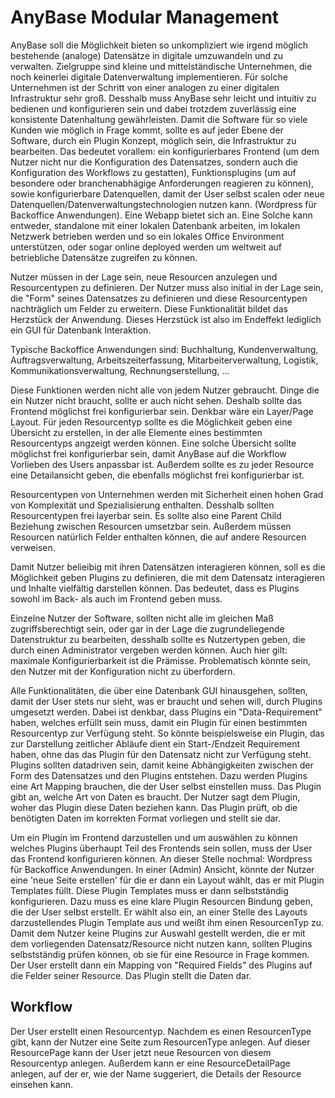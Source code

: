 # AnyBase Modular Management

AnyBase soll die Möglichkeit bieten so unkompliziert wie irgend möglich bestehende (analoge) Datensätze in digitale umzuwandeln und zu verwalten. Zielgruppe sind kleine und mittelständische Unternehmen, die noch keinerlei digitale Datenverwaltung implementieren. Für solche Unternehmen ist der Schritt von einer analogen zu einer digitalen Infrastruktur sehr groß. Desshalb muss AnyBase sehr leicht und intuitiv zu bedienen und konfigurieren sein und dabei trotzdem zuverlässig eine konsistente Datenhaltung gewährleisten. Damit die Software für so viele Kunden wie möglich in Frage kommt, sollte es auf jeder Ebene der Software, durch ein Plugin Konzept, möglich sein, die Infrastruktur zu bearbeiten. Das bedeutet vorallem: ein konfigurierbares Frontend (um dem Nutzer nicht nur die Konfiguration des Datensatzes, sondern auch die Konfiguration des Workflows zu gestatten), Funktionsplugins (um auf besondere oder branchenabhägige Anforderungen reagieren zu können), sowie konfigurierbare Datenquellen, damit der User selbst scalen oder neue Datenquellen/Datenverwaltungstechnologien nutzen kann. (Wordpress für Backoffice Anwendungen). Eine Webapp bietet sich an. Eine Solche kann entweder, standalone mit einer lokalen Datenbank arbeiten, im lokalen Netzwerk betrieben werden und so ein lokales Office Environment unterstützen, oder sogar online deployed werden um weltweit auf betriebliche Datensätze zugreifen zu können. 

Nutzer müssen in der Lage sein, neue Resourcen anzulegen und Resourcentypen zu definieren. Der Nutzer muss also initial in der Lage sein, die "Form" seines Datensatzes zu definieren und diese Resourcentypen nachträglich um Felder zu erweitern. Diese Funktionalität bildet das Herzstück der Anwendung. Dieses Herzstück ist also im Endeffekt lediglich ein GUI für Datenbank Interaktion. 

Typische Backoffice Anwendungen sind: Buchhaltung, Kundenverwaltung, Auftragsverwaltung, Arbeitszeiterfassung, Mitarbeiterverwaltung, Logistik, Kommunikationsverwaltung, Rechnungserstellung, ...

Diese Funktionen werden nicht alle von jedem Nutzer gebraucht. Dinge die ein Nutzer nicht braucht, sollte er auch nicht sehen. Deshalb sollte das Frontend möglichst frei konfigurierbar sein. Denkbar wäre ein Layer/Page Layout. Für jeden Resourcentyp sollte es die Möglichkeit geben eine Übersicht zu erstellen, in der alle Elemente eines bestimmten Resourcentyps angzeigt werden können. Eine solche Übersicht sollte möglichst frei konfigurierbar sein, damit AnyBase auf die Workflow Vorlieben des Users anpassbar ist. Außerdem sollte es zu jeder Resource eine Detailansicht geben, die ebenfalls möglichst frei konfigurierbar ist. 

Resourcentypen von Unternehmen werden mit Sicherheit einen hohen Grad von Komplexität und Spezialisierung enthalten. Desshalb sollten Resourcentypen frei layerbar sein. Es sollte also eine Parent Child Beziehung zwischen Resourcen umsetzbar sein. Außerdem müssen Resourcen natürlich Felder enthalten können, die auf andere Resourcen verweisen.  

Damit Nutzer belieibig mit ihren Datensätzen interagieren können, soll es die Möglichkeit geben Plugins zu definieren, die mit dem Datensatz interagieren und Inhalte vielfältig darstellen können. Das bedeutet, dass es Plugins sowohl im Back- als auch im Frontend geben muss. 

Einzelne Nutzer der Software, sollten nicht alle im gleichen Maß zugriffsberechtigt sein, oder gar in der Lage die zugrundeliegende Datenstruktur zu bearbeiten, desshalb sollte es Nutzertypen geben, die durch einen Administrator vergeben werden können. Auch hier gilt: maximale Konfigurierbarkeit ist die Prämisse. Problematisch könnte sein, den Nutzer mit der Konfiguration nicht zu überfordern. 

Alle Funktionalitäten, die über eine Datenbank GUI hinausgehen, sollten, damit der User stets nur sieht, was er braucht und sehen will, durch Plugins umgesetzt werden. Dabei ist denkbar, dass Plugins ein "Data-Requirement" haben, welches erfüllt sein muss, damit ein Plugin für einen bestimmten Resourcentyp zur Verfügung steht. So könnte beispielsweise ein Plugin, das zur Darstellung zeitlicher Abläufe dient ein Start-/Endzeit Requirement haben, ohne das das Plugin für den Datensatz nicht zur Verfügung steht. Plugins sollten datadriven sein, damit keine Abhängigkeiten zwischen der Form des Datensatzes und den Plugins entstehen. Dazu werden Plugins eine Art Mapping brauchen, die der User selbst einstellen muss. Das Plugin gibt an, welche Art von Daten es braucht. Der Nutzer sagt dem Plugin, woher das Plugin diese Daten beziehen kann. Das Plugin prüft, ob die benötigten Daten im korrekten Format vorliegen und stellt sie dar. 

Um ein Plugin im Frontend darzustellen und um auswählen zu können welches Plugins überhaupt Teil des Frontends sein sollen, muss der User das Frontend konfigurieren können. An dieser Stelle nochmal: Wordpress für Backoffice Anwendungen. In einer (Admin) Ansicht, könnte der Nutzer eine 'neue Seite erstellen' für die er dann ein Layout wählt, das er mit Plugin Templates füllt. Diese Plugin Templates muss er dann selbstständig konfigurieren. Dazu muss es eine klare Plugin Resourcen Bindung geben, die der User selbst erstellt. Er wählt also ein, an einer Stelle des Layouts darzustellendes Plugin Template aus und weißt ihm einen ResourcenTyp zu. Damit dem Nutzer keine Plugins zur Auswahl gestellt werden, die er mit dem vorliegenden Datensatz/Resource nicht nutzen kann, sollten Plugins selbstständig prüfen können, ob sie für eine Resource in Frage kommen. Der User erstellt dann ein Mapping von "Required Fields" des Plugins auf die Felder seiner Resource. Das Plugin stellt die Daten dar.

## Workflow
Der User erstellt einen Resourcentyp. Nachdem es einen ResourcenType gibt, kann der Nutzer eine Seite zum ResourcenType anlegen. Auf dieser ResourcePage kann der User jetzt neue Resourcen von diesem Resourcentyp anlegen. Außerdem kann er eine ResourceDetailPage anlegen, auf der er, wie der Name suggeriert, die Details der Resource einsehen kann. 